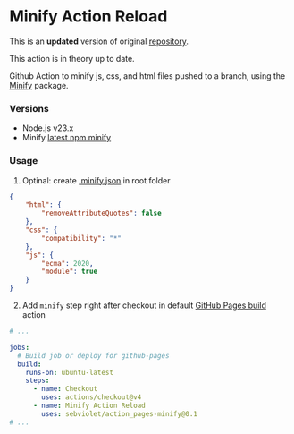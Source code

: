 # Minify Action Reload
This is an **updated** version of original [repository]([https://github.com/anthonyftwang/minify-action](https://github.com/actions-marketplace-validations/DrA1ex_pages-minify)).

This action is in theory up to date.

Github Action to minify js, css, and html files pushed to a branch, using the [Minify](https://github.com/coderaiser/minify) package.

### Versions
- Node.js v23.x
- Minify [latest npm minify](https://www.npmjs.com/package/minify)

### Usage
1. Optinal: create [.minify.json](https://github.com/coderaiser/minify#options) in root folder
```json
{
    "html": {
        "removeAttributeQuotes": false
    },
    "css": {
        "compatibility": "*"
    },
    "js": {
        "ecma": 2020,
        "module": true
    }
}
```

2. Add `minify` step right after checkout in default [GitHub Pages build](https://docs.github.com/ru/pages/getting-started-with-github-pages/configuring-a-publishing-source-for-your-github-pages-site#creating-a-custom-github-actions-workflow-to-publish-your-site) action
```yaml
# ...

jobs:
  # Build job or deploy for github-pages
  build:
    runs-on: ubuntu-latest
    steps:
      - name: Checkout
        uses: actions/checkout@v4
      - name: Minify Action Reload
        uses: sebviolet/action_pages-minify@0.1
# ...
```
